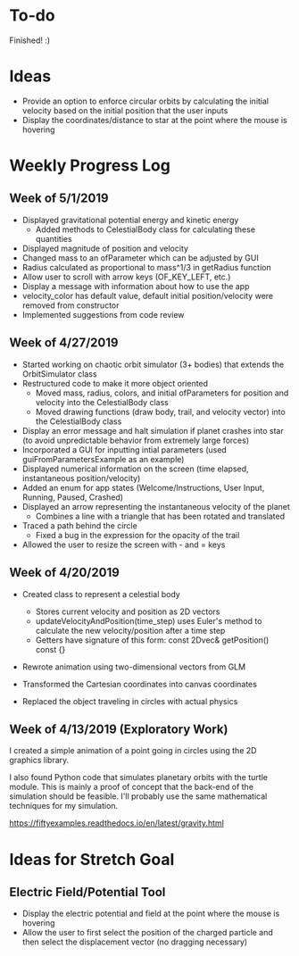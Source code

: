 # To-do

Finished! :)

# Ideas

* Provide an option to enforce circular orbits by calculating the initial velocity based on the initial position that the user inputs
* Display the coordinates/distance to star at the point where the mouse is hovering

# Weekly Progress Log

## Week of 5/1/2019

* Displayed gravitational potential energy and kinetic energy
  * Added methods to CelestialBody class for calculating these quantities
* Displayed magnitude of position and velocity
* Changed mass to an ofParameter which can be adjusted by GUI
* Radius calculated as proportional to mass^1/3 in getRadius function
* Allow user to scroll with arrow keys (OF_KEY_LEFT, etc.)
* Display a message with information about how to use the app
* velocity_color has default value, default initial position/velocity were removed from constructor
* Implemented suggestions from code review

## Week of 4/27/2019

* Started working on chaotic orbit simulator (3+ bodies) that extends the OrbitSimulator class
* Restructured code to make it more object oriented
  * Moved mass, radius, colors, and initial ofParameters for position and velocity into the CelestialBody class
  * Moved drawing functions (draw body, trail, and velocity vector) into the CelestialBody class
* Display an error message and halt simulation if planet crashes into star (to avoid unpredictable behavior from extremely large forces)
* Incorporated a GUI for inputting intial parameters (used guiFromParametersExample as an example)
* Displayed numerical information on the screen
(time elapsed, instantaneous position/velocity)
* Added an enum for app states (Welcome/Instructions, User Input, Running, Paused, Crashed)
* Displayed an arrow representing the instantaneous velocity of the planet
  * Combines a line with a triangle that has been rotated and translated
* Traced a path behind the circle
  * Fixed a bug in the expression for the opacity of the trail
* Allowed the user to resize the screen with - and = keys

## Week of 4/20/2019

* Created class to represent a celestial body
  * Stores current velocity and position as 2D vectors
  * updateVelocityAndPosition(time_step) uses Euler's method to calculate the new velocity/position after a time step
  * Getters have signature of this form: const 2Dvec& getPosition() const {}

* Rewrote animation using two-dimensional vectors from GLM

* Transformed the Cartesian coordinates into canvas coordinates

* Replaced the object traveling in circles with actual physics

## Week of 4/13/2019 (Exploratory Work)

I created a simple animation of a point going in circles using the 2D graphics library.

I also found Python code that simulates planetary orbits with the turtle module. This is mainly a proof of concept that
the back-end of the simulation should be feasible. I'll probably use the same mathematical techniques for my simulation.

https://fiftyexamples.readthedocs.io/en/latest/gravity.html

# Ideas for Stretch Goal 

## Electric Field/Potential Tool

* Display the electric potential and field at the point where the mouse is hovering
* Allow the user to first select the position of the charged particle and then select the displacement vector
(no dragging necessary)
